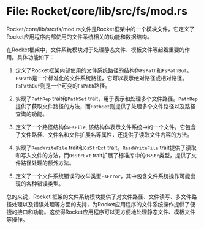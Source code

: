 # File: Rocket/core/lib/src/fs/mod.rs

Rocket/core/lib/src/fs/mod.rs文件是Rocket框架中的一个模块文件，它定义了Rocket应用程序内部使用的文件系统相关的功能和数据结构。

在Rocket框架中，文件系统模块对于处理静态文件、模板文件等起着重要的作用。具体功能如下：

1. 定义了Rocket框架内部使用的文件系统路径的结构体`FsPath`和`FsPathBuf`。`FsPath`是一个标准化的文件系统路径，它可以表示绝对路径或相对路径。`FsPathBuf`则是一个可变的`FsPath`路径。

2. 实现了`PathRep` trait和`PathSet` trait，用于表示和处理多个文件路径。`PathRep`提供了获取文件路径的方法，而`PathSet`则提供了处理多个文件路径以及路径查询的功能。

3. 定义了一个路径结构体`FsFile`, 该结构体表示文件系统中的一个文件。它包含了文件路径、文件名和文件扩展名等属性，还提供了读取文件内容的方法。

4. 实现了`ReadWriteFile` trait和`OsStrExt` trait。`ReadWriteFile` trait提供了读取和写入文件的方法，而`OsStrExt` trait扩展了标准库中的`OsStr`类型，提供了文件路径处理的额外方法。

5. 定义了一个文件系统错误的枚举类型`FsError`，其中包含文件系统操作可能出现的各种错误类型。

总的来说，Rocket 框架的文件系统模块提供了对文件路径、文件读写、多文件路径处理以及错误处理等方面的支持，为Rocket应用程序的文件系统操作提供了便捷的接口和功能。这使得Rocket应用程序可以更方便地处理静态文件、模板文件等操作。

